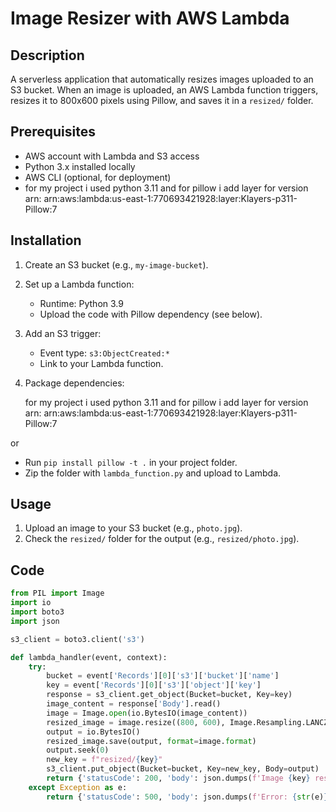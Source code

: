 # Image Resizer with AWS Lambda

## Description
A serverless application that automatically resizes images uploaded to an S3 bucket. When an image is uploaded, an AWS Lambda function triggers, resizes it to 800x600 pixels using Pillow, and saves it in a `resized/` folder.

## Prerequisites
- AWS account with Lambda and S3 access
- Python 3.x installed locally
- AWS CLI (optional, for deployment)
- for my project i used python 3.11 and for pillow i add layer for version arn:
arn:aws:lambda:us-east-1:770693421928:layer:Klayers-p311-Pillow:7



## Installation
1. Create an S3 bucket (e.g., `my-image-bucket`).
2. Set up a Lambda function:
   - Runtime: Python 3.9
   - Upload the code with Pillow dependency (see below).
3. Add an S3 trigger:
   - Event type: `s3:ObjectCreated:*`
   - Link to your Lambda function.
4. Package dependencies:
   
    for my project i used python 3.11 and for pillow i add layer   for version arn:
arn:aws:lambda:us-east-1:770693421928:layer:Klayers-p311-Pillow:7

or 
   - Run `pip install pillow -t .` in your project folder.
   - Zip the folder with `lambda_function.py` and upload to Lambda.

## Usage
1. Upload an image to your S3 bucket (e.g., `photo.jpg`).
2. Check the `resized/` folder for the output (e.g., `resized/photo.jpg`).

## Code
```python
from PIL import Image
import io
import boto3
import json

s3_client = boto3.client('s3')

def lambda_handler(event, context):
    try:
        bucket = event['Records'][0]['s3']['bucket']['name']
        key = event['Records'][0]['s3']['object']['key']
        response = s3_client.get_object(Bucket=bucket, Key=key)
        image_content = response['Body'].read()
        image = Image.open(io.BytesIO(image_content))
        resized_image = image.resize((800, 600), Image.Resampling.LANCZOS)
        output = io.BytesIO()
        resized_image.save(output, format=image.format)
        output.seek(0)
        new_key = f"resized/{key}"
        s3_client.put_object(Bucket=bucket, Key=new_key, Body=output)
        return {'statusCode': 200, 'body': json.dumps(f'Image {key} resized and uploaded as {new_key} successfully!')}
    except Exception as e:
        return {'statusCode': 500, 'body': json.dumps(f'Error: {str(e)}')}
